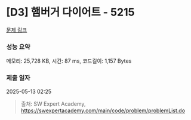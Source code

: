 # [D3] 햄버거 다이어트 - 5215 

[문제 링크](https://swexpertacademy.com/main/code/problem/problemDetail.do?contestProbId=AWT-lPB6dHUDFAVT) 

### 성능 요약

메모리: 25,728 KB, 시간: 87 ms, 코드길이: 1,157 Bytes

### 제출 일자

2025-05-13 02:25



> 출처: SW Expert Academy, https://swexpertacademy.com/main/code/problem/problemList.do